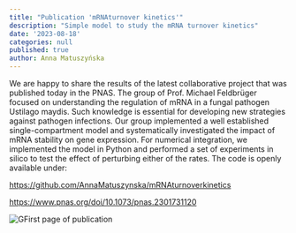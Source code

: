 ```yaml
---
title: "Publication 'mRNAturnover kinetics'"
description: "Simple model to study the mRNA turnover kinetics"
date: '2023-08-18'
categories: null
published: true
author: Anna Matuszyńska
---
```


We are happy to share the results of the latest collaborative project that was published today in the PNAS. The group of Prof. Michael Feldbrüger focused on understanding the regulation of mRNA in a fungal pathogen Ustilago maydis. Such knowledge is essential for developing new strategies against pathogen infections. Our group implemented a well established single-compartment model and systematically investigated the impact of mRNA stability on gene expression. For numerical integration, we implemented the model in Python and performed a set of experiments in silico to test the effect of perturbing either of the rates. The code is openly available under:

https://github.com/AnnaMatuszynska/mRNAturnoverkinetics

https://www.pnas.org/doi/10.1073/pnas.2301731120 


![GFirst page of publication](/news/mrna-turnover.png)